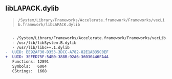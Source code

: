 ## libLAPACK.dylib

> `/System/Library/Frameworks/Accelerate.framework/Frameworks/vecLib.framework/libLAPACK.dylib`

```diff

   - /System/Library/Frameworks/Accelerate.framework/Frameworks/vecLib.framework/libBLAS.dylib
   - /usr/lib/libSystem.B.dylib
   - /usr/lib/libc++.1.dylib
-  UUID: EE92AF30-D353-3DCC-A782-82E1AB35C0EF
+  UUID: 3EFED75F-54B0-388B-92A6-36030446FA4A
   Functions: 12891
   Symbols:   6004
   CStrings:  1668

```
